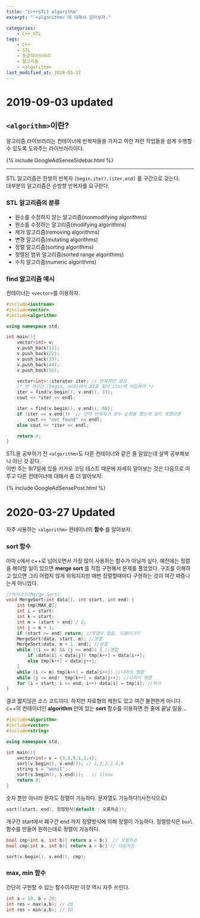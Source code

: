 ```yaml
---
title: "[c++STL] algorithm"
excerpt: "`<algorithm>`에 대해서 알아보자."

categories:
    - C++_STL
tags:
    - C++
    - STL
    - 표준라이브러리
    - 알고리즘
    - <algorithm>
last_modified_at: 2020-03-27
---
```

# 2019-09-03 updated

## `<algorithm>`이란?  
알고리즘 라이브러리는 컨테이너에 반복자들을 가지고 이런 저런 작업들을 쉽게 수행할 수 있도록 도와주는 라이브러리이다.  

{% include GoogleAdSenseSidebar.html %}

***
STL 알고리즘은 한쌍의 반복자 `[begin,iter),(iter,end]` 를 구간으로 갖는다.  
대부분의 알고리즘은 순방향 반복자를 요구한다.  

### STL 알고리즘의 분류
+ 원소를 수정하지 않는 알고리즘(nonmodifying algorithms)  
+ 원소를 수정하는 알고리즘(modifying algorithms)  
+ 제거 알고리즘(removing algorithms)
+ 변경 알고리즘(mutating algorithms)
+ 정렬 알고리즘(sorting algorithms)
+ 정렬된 범위 알고리즘(sorted range algorithms)
+ 수치 알고리즘(numeric algorithms)

### find 알고리즘 예시
컨테이너는 `<vector>`를 이용하자.
```c++
#include<iostream>
#include<vector>
#include<algorithm>

using namespace std;

int main(){
    vector<int> v;
    v.push_back(11);
    v.push_back(22);
    v.push_back(33);
    v.push_back(44);
    v.push_back(55);

    vector<int>::iterator iter; // 반복자만 생성
    /* 반 개구간 [begin, end)에서 33을 찾아 iter에 대입하라 */ 
    iter = find(v.begin(), v.end(), 33);
    cout << *iter << endl;

    iter = find(v.begin(), v.end(), 66);
	if (iter == v.end())  // 만약 반복자가 모두 순회를 했는데 찾지 못했으면
		cout << "not found" << endl;
	else cout << *iter << endl;

    return 0;
}
```

STL을 공부하기 전 `<algorithm>`도 다른 컨테이너와 같은 줄 알았는데 살짝 공부해보니 아닌 것 같다.  
이번 주는 9/7일에 있을 카카오 코딩 테스트 때문에 자세히 알아보는 것은 다음으로 미루고 다른 컨테이너에 대해서 
좀 더 알아보자.  

  {% include GoogleAdSensePost.html %}

# 2020-03-27 Updated  

자주 사용하는 `<algorithm>` 컨테이너의 **함수** 를 알아보자. 

### sort 함수  

아마 c에서 c++로 넘어오면서 가장 많이 사용하는 함수가 아닐까 싶다. 예전에는 정렬을 해야할 일이 있으면 **merge sort** 를 직접 구현해서 문제를 풀었었다. 구조를 이해하고 있으면 그리 어렵지 않게 외워지지만 매번 정렬할때마다 구현하는 것이 여간 짜증나는게 아니었다.  

```cpp  
//머지소트(Merge Sort)
void MergeSort(int data[], int start, int end) {
	int tmp[MAX_Q];
	int i = start;
	int k = start;
	int m = (start + end) / 2;
	int j = m + 1;
	if (start >= end) return; //쪼갤수 없음, 되돌아가기
	MergeSort(data, start, m); //분할
	MergeSort(data, m + 1, end); //분할
	while ((i <= m) && (j <= end)) { //병합
		if (data[i] < data[j]) tmp[k++] = data[i++];
		else tmp[k++] = data[j++];
	}
	while (i <= m) tmp[k++] = data[i++]; //나머지 병합
	while (j <= end)  tmp[k++] = data[j++]; //나머지 병합
	for (i = start; i <= end; i++) data[i] = tmp[i]; //복사
}
```

결코 짧지않은 소스 코드이다. 하지만 자료형의 제한도 있고 여간 불편한게 아니다. c++의 컨테이너인 **algorithm** 안에 있는 **sort** 함수를 이용하면 한 줄에 끝날 일을...  

```cpp  
#include<algorithm>
#include<vector>
#include<string>

using namespace std;

int main(){
    vector<int> v = {3,2,9,1,2,4}; 
    sort(v.begin(), v.end()); // 1,2,2,3,4,9
    string s = "wonil";
    sort(s.begin(), s.end());	// ilnow    
    return 0;
}
```



숫자 뿐만 아니라 문자도 정렬이 가능하다. 문자열도 가능하다!(사전식으로) 

```cpp	
sort([start, end), 정렬방식(default : 오름차순));
```

개구간 start에서 폐구간 end 까지 정렬방식에 의해 정렬이 가능하다.  정렬방식은 `bool`함수를 만들어 원하는데로 정렬이 가능하다.  

```cpp
bool cmp(int a, int b){ return a < b;}	// 오름차순
bool cmp(int a, int b){ return a > b;} // 내림차순

sort(v.begin(), v.end(), cmp);
```



### max, min 함수  

간단히 구현할 수 있는 함수이지만 이것 역시 자주 쓰인다.  

```cpp  
int a = 10, b = 20;
int res = max(a,b);	// 20
int res = min(a,b); // 10
```



